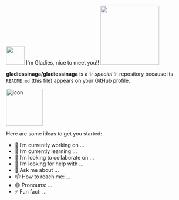 <img src="https://github.com/Anmol-Baranwal/Cool-GIFs-For-GitHub/assets/74038190/a762dc06-3a4c-432e-8679-a99fe8a433b7" width="50"> I'm Gladies, nice to meet you!! <img src="https://user-images.githubusercontent.com/74038190/216649426-0c2ee152-84d8-4707-85c4-27a378d2f78a.gif" width="160" />

**gladiessinaga/gladiessinaga** is a ✨ _special_ ✨ repository because its `README.md` (this file) appears on your GitHub profile.

<div style="display: flex; align-items: flex-start;"><img src="https://techstack-generator.vercel.app/github-icon.svg" alt="icon" width="100" height="100" /></div>

Here are some ideas to get you started:

- 🔭 I’m currently working on ...
- 🌱 I’m currently learning ...
- 👯 I’m looking to collaborate on ...
- 🤔 I’m looking for help with ...
- 💬 Ask me about ...
- 📫 How to reach me: ...
- 😄 Pronouns: ...
- ⚡ Fun fact: ...
